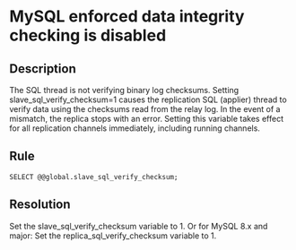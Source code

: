 # MySQL enforced data integrity checking is disabled

## Description
The SQL thread is not verifying binary log checksums. Setting slave_sql_verify_checksum=1 causes the replication SQL (applier) thread to verify data using the checksums read from the relay log. In the event of a mismatch, the replica stops with an error. Setting this variable takes effect for all replication channels immediately, including running channels.


## Rule
`SELECT @@global.slave_sql_verify_checksum;`


## Resolution
Set the slave_sql_verify_checksum variable to 1.
Or for MySQL 8.x and major: Set the replica_sql_verify_checksum variable to 1.


